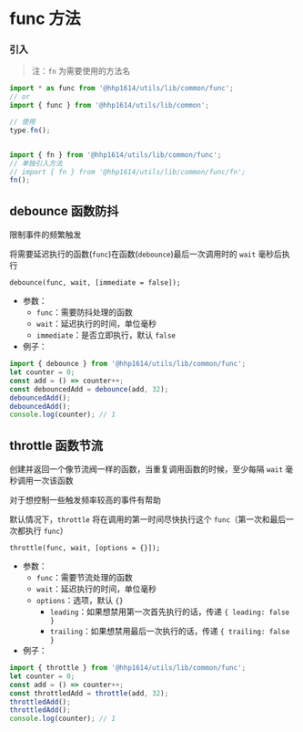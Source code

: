 # func 方法

### 引入

> 注：`fn` 为需要使用的方法名

```js
import * as func from '@hhp1614/utils/lib/common/func';
// or
import { func } from '@hhp1614/utils/lib/common';

// 使用
type.fn();


import { fn } from '@hhp1614/utils/lib/common/func';
// 单独引入方法
// import { fn } from '@hhp1614/utils/lib/common/func/fn';
fn();
```

## debounce 函数防抖

限制事件的频繁触发

将需要延迟执行的函数(`func`)在函数(`debounce`)最后一次调用时的 `wait` 毫秒后执行

```text
debounce(func, wait, [immediate = false]);
```

- 参数：
    - `func`：需要防抖处理的函数
    - `wait`：延迟执行的时间，单位毫秒
    - `immediate`：是否立即执行，默认 `false`
- 例子：
```js
import { debounce } from '@hhp1614/utils/lib/common/func';
let counter = 0;
const add = () => counter++;
const debouncedAdd = debounce(add, 32);
debouncedAdd();
debouncedAdd();
console.log(counter); // 1
```

## throttle 函数节流

创建并返回一个像节流阀一样的函数，当重复调用函数的时候，至少每隔 `wait` 毫秒调用一次该函数

对于想控制一些触发频率较高的事件有帮助

默认情况下，`throttle` 将在调用的第一时间尽快执行这个 `func`（第一次和最后一次都执行 `func`）

```text
throttle(func, wait, [options = {}]);
```

- 参数：
    - `func`：需要节流处理的函数
    - `wait`：延迟执行的时间，单位毫秒
    - `options`：选项，默认 `{}`
        - `leading`：如果想禁用第一次首先执行的话，传递 `{ leading: false }`
        - `trailing`：如果想禁用最后一次执行的话，传递 `{ trailing: false }`
- 例子：
```js
import { throttle } from '@hhp1614/utils/lib/common/func';
let counter = 0;
const add = () => counter++;
const throttledAdd = throttle(add, 32);
throttledAdd();
throttledAdd();
console.log(counter); // 1
```
